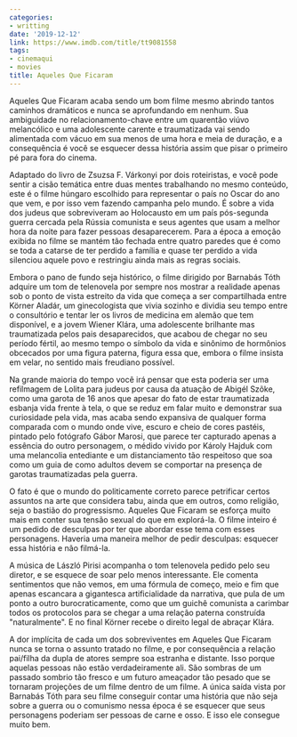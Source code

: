 ```yaml
---
categories:
- writting
date: '2019-12-12'
link: https://www.imdb.com/title/tt9081558
tags:
- cinemaqui
- movies
title: Aqueles Que Ficaram
---
```


Aqueles Que Ficaram acaba sendo um bom filme mesmo abrindo tantos caminhos dramáticos e nunca se aprofundando em nenhum. Sua ambiguidade no relacionamento-chave entre um quarentão viúvo melancólico e uma adolescente carente e traumatizada vai sendo alimentada com vácuo em sua menos de uma hora e meia de duração, e a consequência é você se esquecer dessa história assim que pisar o primeiro pé para fora do cinema.

Adaptado do livro de Zsuzsa F. Várkonyi por dois roteiristas, e você pode sentir a cisão temática entre duas mentes trabalhando no mesmo conteúdo, este é o filme húngaro escolhido para representar o país no Oscar do ano que vem, e por isso vem fazendo campanha pelo mundo. É sobre a vida dos judeus que sobreviveram ao Holocausto em um país pós-segunda guerra cercada pela Rússia comunista e seus agentes que usam a melhor hora da noite para fazer pessoas desaparecerem. Para a época a emoção exibida no filme se mantém tão fechada entre quatro paredes que é como se toda a catarse de ter perdido a família e quase ter perdido a vida silenciou aquele povo e restringiu ainda mais as regras sociais.

Embora o pano de fundo seja histórico, o filme dirigido por Barnabás Tóth adquire um tom de telenovela por sempre nos mostrar a realidade apenas sob o ponto de vista estreito da vida que começa a ser compartilhada entre Körner Aladár, um ginecologista que vivia sozinho e dividia seu tempo entre o consultório e tentar ler os livros de medicina em alemão que tem disponível, e a jovem Wiener Klára, uma adolescente brilhante mas traumatizada pelos pais desaparecidos, que acabou de chegar no seu período fértil, ao mesmo tempo o símbolo da vida e sinônimo de hormônios obcecados por uma figura paterna, figura essa que, embora o filme insista em velar, no sentido mais freudiano possível.

Na grande maioria do tempo você irá pensar que esta poderia ser uma refilmagem de Lolita para judeus por causa da atuação de Abigél Szõke, como uma garota de 16 anos que apesar do fato de estar traumatizada esbanja vida frente à tela, o que se reduz em falar muito e demonstrar sua curiosidade pela vida, mas acaba sendo expansiva de qualquer forma comparada com o mundo onde vive, escuro e cheio de cores pastéis, pintado pelo fotógrafo Gábor Marosi, que parece ter capturado apenas a essência do outro personagem, o médido vivido por Károly Hajduk com uma melancolia entediante e um distanciamento tão respeitoso que soa como um guia de como adultos devem se comportar na presença de garotas traumatizadas pela guerra.

O fato é que o mundo do politicamente correto parece petrificar certos assuntos na arte que considera tabu, ainda que em outros, como religião, seja o bastião do progressismo. Aqueles Que Ficaram se esforça muito mais em conter sua tensão sexual do que em explorá-la. O filme inteiro é um pedido de desculpas por ter que abordar esse tema com esses personagens. Haveria uma maneira melhor de pedir desculpas: esquecer essa história e não filmá-la.

A música de László Pirisi acompanha o tom telenovela pedido pelo seu diretor, e se esquece de soar pelo menos interessante. Ele comenta sentimentos que não vemos, em uma fórmula de começo, meio e fim que apenas escancara a gigantesca artificialidade da narrativa, que pula de um ponto a outro burocraticamente, como que um guichê comunista a carimbar todos os protocolos para se chegar a uma relação paterna construída "naturalmente". E no final Körner recebe o direito legal de abraçar Klára.

A dor implícita de cada um dos sobreviventes em Aqueles Que Ficaram nunca se torna o assunto tratado no filme, e por consequência a relação pai/filha da dupla de atores sempre soa estranha e distante. Isso porque aquelas pessoas não estão verdadeiramente ali. São sombras de um passado sombrio tão fresco e um futuro ameaçador tão pesado que se tornaram projeções de um filme dentro de um filme. A única saída vista por Barnabás Tóth para seu filme conseguir contar uma história que não seja sobre a guerra ou o comunismo nessa época é se esquecer que seus personagens poderiam ser pessoas de carne e osso. E isso ele consegue muito bem.